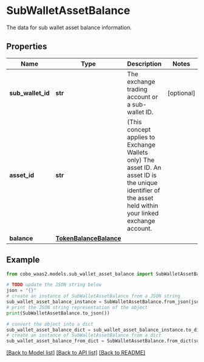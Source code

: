 # SubWalletAssetBalance

The data for sub wallet asset balance information.

## Properties

Name | Type | Description | Notes
------------ | ------------- | ------------- | -------------
**sub_wallet_id** | **str** | The exchange trading account or a sub-wallet ID. | [optional] 
**asset_id** | **str** | (This concept applies to Exchange Wallets only) The asset ID. An asset ID is the unique identifier of the asset held within your linked exchange account. | 
**balance** | [**TokenBalanceBalance**](TokenBalanceBalance.md) |  | 

## Example

```python
from cobo_waas2.models.sub_wallet_asset_balance import SubWalletAssetBalance

# TODO update the JSON string below
json = "{}"
# create an instance of SubWalletAssetBalance from a JSON string
sub_wallet_asset_balance_instance = SubWalletAssetBalance.from_json(json)
# print the JSON string representation of the object
print(SubWalletAssetBalance.to_json())

# convert the object into a dict
sub_wallet_asset_balance_dict = sub_wallet_asset_balance_instance.to_dict()
# create an instance of SubWalletAssetBalance from a dict
sub_wallet_asset_balance_from_dict = SubWalletAssetBalance.from_dict(sub_wallet_asset_balance_dict)
```
[[Back to Model list]](../README.md#documentation-for-models) [[Back to API list]](../README.md#documentation-for-api-endpoints) [[Back to README]](../README.md)



